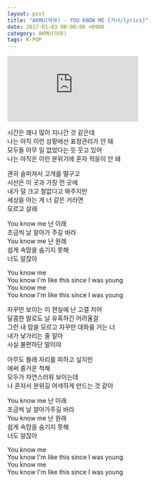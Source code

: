 ```yaml
---
layout: post
title: "AKMU(악뮤) - YOU KNOW ME [가사/lyrics]"
date: 2017-01-03 00:00:00 +0900
category: AKMU(악뮤)
tags: K-POP
---
```


<div class="youtube-iframe-container iframe-16-to-9">
    <iframe src="https://www.youtube.com/embed/KNwzXcXfi0M" title="AKMU(악뮤) - YOU KNOW ME" frameborder="0" allow="accelerometer; autoplay; clipboard-write; encrypted-media; gyroscope; picture-in-picture; web-share" allowfullscreen></iframe>
</div>

시간은 꽤나 많이 지나간 것 같은데  
나는 아직 이런 상황에선 표정관리가 안 돼  
모두들 아무 일 없었다는 듯 웃고 있어  
나는 아직은 이런 분위기에 혼자 적응이 안 돼

괜히 슬퍼져서 고개를 떨구고  
시선은 이 곳과 가장 먼 곳에  
내가 덜 크고 철없다고 봐주지만  
세상을 아는 게 너 같은 거라면   
모르고 살래

You know me 난 이래   
조금씩 날 알아가 주길 바라  
You know me 난 원래  
쉽게 속맘을 숨기지 못해  
너도 알잖아

You know me  
You know I'm like this since I was young  
You know me  
You know I'm like this since I was young

자꾸만 보이는 이 현실에 난 고갤 저어  
달콤한 말로도 날 유혹하긴 어려울걸  
그런 내 맘을 모르고 자꾸만 대화를 거는 너  
내가 낯가리는 줄 알아   
사실 불편하단 말이야

아무도 몰래 자리를 피하고 싶지만   
애써 즐거운 척해  
모두가 자연스러워 보이는데  
나 혼자서 분위길 어색하게 만드는 것 같아

You know me 난 이래   
조금씩 날 알아가주길 바라  
You know me 난 원래  
쉽게 속맘을 숨기지 못해  
너도 알잖아

You know me  
You know I'm like this since I was young  
You know me  
You know I'm like this since I was young